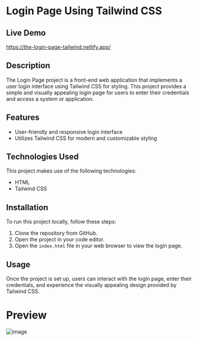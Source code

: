 # Login Page Using Tailwind CSS

## Live Demo
https://the-login-page-tailwind.netlify.app/

## Description
The Login Page project is a front-end web application that implements a user login interface using Tailwind CSS for styling.
This project provides a simple and visually appealing login page for users to enter their credentials and access a system or application.

## Features
- User-friendly and responsive login interface
- Utilizes Tailwind CSS for modern and customizable styling
  
## Technologies Used
This project makes use of the following technologies:
- HTML
- Tailwind CSS

## Installation
To run this project locally, follow these steps:
1. Clone the repository from GitHub.
2. Open the project in your code editor.
3. Open the `index.html` file in your web browser to view the login page.

## Usage
Once the project is set up, users can interact with the login page, enter their credentials, and experience the visually appealing design provided by Tailwind CSS.

# Preview
![image](https://github.com/RafiaZeeshan14/Login-Page/assets/141746940/846dabd9-21a9-4e00-b506-a08684dd798a)
